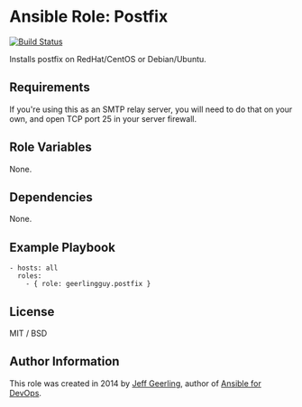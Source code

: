 # Ansible Role: Postfix

[![Build Status](https://travis-ci.org/vbrinza/ansible-role-postfix.svg?branch=master)](https://travis-ci.org/vbrinza/ansible-role-postfix)

Installs postfix on RedHat/CentOS or Debian/Ubuntu.

## Requirements

If you're using this as an SMTP relay server, you will need to do that on your own, and open TCP port 25 in your server firewall.

## Role Variables

None.

## Dependencies

None.

## Example Playbook

    - hosts: all
      roles:
        - { role: geerlingguy.postfix }

## License

MIT / BSD

## Author Information

This role was created in 2014 by [Jeff Geerling](http://jeffgeerling.com/), author of [Ansible for DevOps](http://ansiblefordevops.com/).
